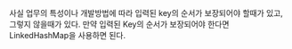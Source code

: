 
사실 업무의 특성이나 개발방법에 따라 입력된 key의 순서가 보장되어야 할때가 있고, 그렇지 않을때가 있다. 만약 입력된 Key의 순서가 보장되어야 한다면 LinkedHashMap을 사용하면 된다.

